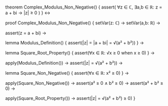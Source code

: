 theorem Complex_Modulus_Non_Negative() {
  assert(
    ∀z ∈ ℂ, ∃a,b ∈ ℝ: z = a + bi → |z| ≥ 0
  )
} ↔

proof Complex_Modulus_Non_Negative() {
  setVar(z: ℂ) →
  setVar(a,b: ℝ) →
  
  assert(z = a + bi) →
  
  lemma Modulus_Definition() {
    assert(|z| = |a + bi| = √(a² + b²))
  } →
  
  lemma Square_Root_Property() {
    assert(∀x ∈ ℝ: √x ≥ 0 when x ≥ 0)
  } →
  
  apply(Modulus_Definition()) →
  assert(|z| = √(a² + b²)) →
  
  lemma Square_Non_Negative() {
    assert(∀x ∈ ℝ: x² ≥ 0)
  } →
  
  apply(Square_Non_Negative()) →
  assert(a² ≥ 0 ∧ b² ≥ 0) →
  assert(a² + b² ≥ 0) →
  
  apply(Square_Root_Property()) →
  assert(|z| = √(a² + b²) ≥ 0)
}